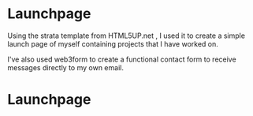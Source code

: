 # Launchpage

Using the strata template from HTML5UP.net , I used it to create a simple launch page of myself containing projects that I have worked on.

I've also used web3form to create a functional contact form to receive messages directly to my own email.
# Launchpage
